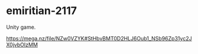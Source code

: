 # emiritian-2117
Unity game.


https://mega.nz/file/NZw0VZYK#StHbvBMT0D2HLJ6Oub1_NSb96Zp31yc2JX0jvbOIzMM

